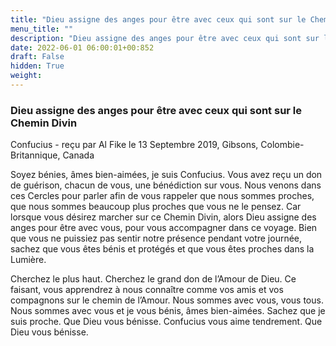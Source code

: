 ```yaml
---
title: "Dieu assigne des anges pour être avec ceux qui sont sur le Chemin Divin"
menu_title: ""
description: "Dieu assigne des anges pour être avec ceux qui sont sur le Chemin Divin"
date: 2022-06-01 06:00:01+00:852
draft: False
hidden: True
weight:
---
```

### Dieu assigne des anges pour être avec ceux qui sont sur le Chemin Divin

Confucius - reçu par Al Fike le 13 Septembre 2019, Gibsons, Colombie-Britannique, Canada

Soyez bénies, âmes bien-aimées, je suis Confucius. Vous avez reçu un don de guérison, chacun de vous, une bénédiction sur vous. Nous venons dans ces Cercles pour parler afin de vous rappeler que nous sommes proches, que nous sommes beaucoup plus proches que vous ne le pensez. Car lorsque vous désirez marcher sur ce Chemin Divin, alors Dieu assigne des anges pour être avec vous, pour vous accompagner dans ce voyage. Bien que vous ne puissiez pas sentir notre présence pendant votre journée, sachez que vous êtes bénis et protégés et que vous êtes proches dans la Lumière.

Cherchez le plus haut. Cherchez le grand don de l’Amour de Dieu. Ce faisant, vous apprendrez à nous connaître comme vos amis et vos compagnons sur le chemin de l’Amour. Nous sommes avec vous, vous tous. Nous sommes avec vous et je vous bénis, âmes bien-aimées. Sachez que je suis proche. Que Dieu vous bénisse. Confucius vous aime tendrement. Que Dieu vous bénisse.



